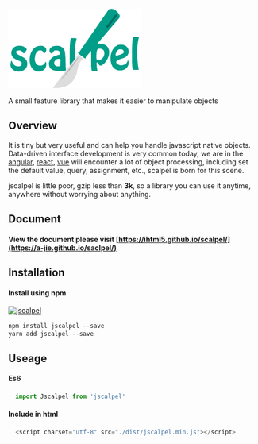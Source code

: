 
![](./logo/logox3.png)

A small feature library that makes it easier to manipulate objects
## Overview

It is tiny but very useful and can help you handle javascript native objects. Data-driven interface development is very common today, we are in the [angular](https://github.com/angular/angular), [react](http://www.github.com/facebook/react), [vue](http://www.github.com/vuejs/vue) will encounter a lot of object processing, including set the default value, query, assignment, etc., scalpel is born for this scene.

jscalpel is little poor, gzip less than **3k**, so a library you can use it anytime, anywhere without worrying about anything.

## Document

#### View the document please visit [https://ihtml5.github.io/scalpel/](https://a-jie.github.io/saclpel/)

## Installation

#### Install using npm 
[![jscalpel](https://nodei.co/npm/jscalpel.png)](https://npmjs.org/package/jscalpel)
``` 
npm install jscalpel --save
yarn add jscalpel --save
```

## Useage

#### Es6
```javascript
  import Jscalpel from 'jscalpel'
```
#### Include in html
```javascript
  <script charset="utf-8" src="./dist/jscalpel.min.js"></script>
```

